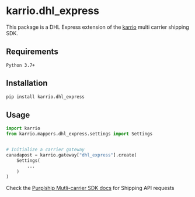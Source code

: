 # karrio.dhl_express

This package is a DHL Express extension of the [karrio](https://pypi.org/project/karrio) multi carrier shipping SDK.

## Requirements

`Python 3.7+`

## Installation

```bash
pip install karrio.dhl_express
```

## Usage

```python
import karrio
from karrio.mappers.dhl_express.settings import Settings


# Initialize a carrier gateway
canadapost = karrio.gateway["dhl_express"].create(
    Settings(
        ...
    )
)
```

Check the [Purplship Mutli-carrier SDK docs](https://sdk.karrio.com) for Shipping API requests
